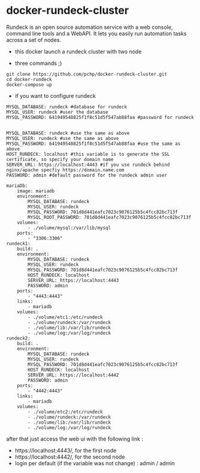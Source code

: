 # docker-rundeck-cluster

Rundeck is an open source automation service with a web console, command line tools and a WebAPI. It lets you easily run automation tasks across a set of nodes.

* this docker launch a rundeck cluster with two node

* three commands ;)

```
git clone https://github.com/pchp/docker-rundeck-cluster.git
cd docker-rundeck
docker-compose up
```


* if you want to configure rundeck

```
MYSQL_DATABASE: rundeck #database for rundeck
MYSQL_USER: rundeck #user the database
MYSQL_PASSWORD: 641949548825f1f8c51d5f547ab88faa #password for rundeck


MYSQL_DATABASE: rundeck #use the same as above
MYSQL_USER: rundeck #use the same as above
MYSQL_PASSWORD: 641949548825f1f8c51d5f547ab88faa #use the same as above
HOST_RUNDECK: localhost #this variable is to generate the SSL certificate, so specify your domain name
SERVER_URL: https://localhost:4443 #if you use rundeck behind nginx/apache specfiy https://domain.name.com
PASSWORD: admin #default password for the rundeck admin user
```


```
mariaDb:
    image: mariadb
    environment:
        MYSQL_DATABASE: rundeck
        MYSQL_USER: rundeck
        MYSQL_PASSWORD: 701d8d441eafc7023c9076125b5c4fcc82bc713f
        MYSQL_ROOT_PASSWORD: 701d8d441eafc7023c9076125b5c4fcc82bc713f 
    volumes:
        - ./volume/mysql:/var/lib/mysql
    ports:
        - "3306:3306"
rundeck1:
    build: .
    environment:
        MYSQL_DATABASE: rundeck
        MYSQL_USER: rundeck
        MYSQL_PASSWORD: 701d8d441eafc7023c9076125b5c4fcc82bc713f
        HOST_RUNDECK: localhost
        SERVER_URL: https://localhost:4443
        PASSWORD: admin
    ports:
        - "4443:4443"
    links:
        - mariadb
    volumes:
        - ./volume/etc1:/etc/rundeck
        - ./volume/rundeck:/var/rundeck
        - ./volume/lib:/var/lib/rundeck
        - ./volume/log:/var/log/rundeck
rundeck2:
    build: .
    environment:
        MYSQL_DATABASE: rundeck
        MYSQL_USER: rundeck
        MYSQL_PASSWORD: 701d8d441eafc7023c9076125b5c4fcc82bc713f
        HOST_RUNDECK: localhost
        SERVER_URL: https://localhost:4442
        PASSWORD: admin
    ports:
        - "4442:4443"
    links:
        - mariadb
    volumes:
        - ./volume/etc2:/etc/rundeck
        - ./volume/rundeck:/var/rundeck
        - ./volume/lib:/var/lib/rundeck
        - ./volume/log:/var/log/rundeck

```



after that just access the web ui with the following link :
* https://localhost:4443/, for the first node
* https://localhost:4442/, for the second node
* login per default (if the variable was not change) : admin / admin
